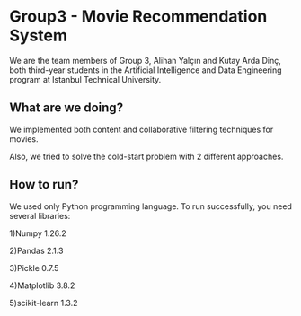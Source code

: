 # Group3 - Movie Recommendation System
We are the team members of Group 3, Alihan Yalçın and Kutay Arda Dinç, both third-year students in the Artificial Intelligence and Data Engineering program at Istanbul Technical University.

## **What are we doing?**
We implemented both content and collaborative filtering techniques for movies.

Also, we tried to solve the cold-start problem with 2 different approaches.

## **How to run?**
We used only Python programming language.
To run successfully, you need several libraries:

1)Numpy 1.26.2

2)Pandas 2.1.3

3)Pickle 0.7.5

4)Matplotlib 3.8.2

5)scikit-learn 1.3.2
